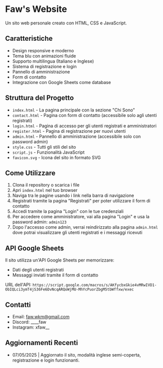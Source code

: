 # Faw's Website

Un sito web personale creato con HTML, CSS e JavaScript.

## Caratteristiche

- Design responsive e moderno
- Tema blu con animazioni fluide
- Supporto multilingua (Italiano e Inglese)
- Sistema di registrazione e login
- Pannello di amministrazione
- Form di contatto
- Integrazione con Google Sheets come database

## Struttura del Progetto

- `index.html` - La pagina principale con la sezione "Chi Sono"
- `contact.html` - Pagina con form di contatto (accessibile solo agli utenti registrati)
- `login.html` - Pagina di accesso per gli utenti registrati e amministratori
- `register.html` - Pagina di registrazione per nuovi utenti
- `admin.html` - Pannello di amministrazione (accessibile solo con password admin)
- `style.css` - Tutti gli stili del sito
- `script.js` - Funzionalità JavaScript
- `favicon.svg` - Icona del sito in formato SVG

## Come Utilizzare

1. Clona il repository o scarica i file
2. Apri `index.html` nel tuo browser
3. Naviga tra le pagine usando i link nella barra di navigazione
4. Registrati tramite la pagina "Registrati" per poter utilizzare il form di contatto
5. Accedi tramite la pagina "Login" con le tue credenziali
6. Per accedere come amministratore, vai alla pagina "Login" e usa la password admin: `admin123`
7. Dopo l'accesso come admin, verrai reindirizzato alla pagina `admin.html` dove potrai visualizzare gli utenti registrati e i messaggi ricevuti

## API Google Sheets

Il sito utilizza un'API Google Sheets per memorizzare:
- Dati degli utenti registrati
- Messaggi inviati tramite il form di contatto

URL dell'API: `https://script.google.com/macros/s/AKfycbxGkie4vMRwIVD1-ObIQLci3ymT4jS36Fe6DvNcqARQoWjMU-MhYcPuorZbgM5tbWffxw/exec`

## Contatti

- Email: faw.wkm@gmail.com
- Discord: ____faw
- Instagram: xfaw__

## Aggiornamenti Recenti

- 07/05/2025 | Aggiornato il sito, modalità inglese semi-coperta, registrazione e login funzionanti.
